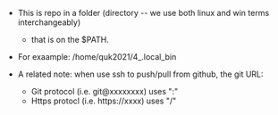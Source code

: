 - This is repo in a folder (directory -- we use both linux and win terms interchangeably) 
    - that is on the $PATH.

- For exaample: /home/quk2021/4_.local_bin
- A related note: when use ssh to push/pull from github, the git URL:
    - Git protocol  (i.e. git@xxxxxxxx) uses ":"  
    - Https protocl (i.e. https://xxxx) uses "/"

